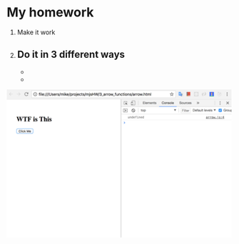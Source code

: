 # My homework

1. Make it work
2. Do it in 3 different ways
    -
    -
    -

![Make it work](pic.png)
